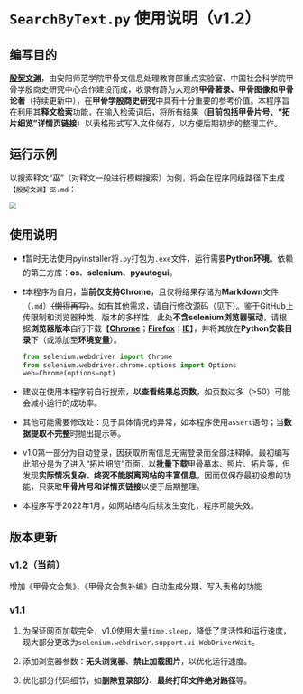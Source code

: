 # `SearchByText.py` 使用说明（v1.2）

## 编写目的

[**殷契文渊**](http://jgw.aynu.edu.cn/ajaxpage/home2.0/index.html)，由安阳师范学院甲骨文信息处理教育部重点实验室、中国社会科学院甲骨学殷商史研究中心合作建设而成，收录有蔚为大观的**甲骨著录、甲骨图像和甲骨论著**（持续更新中），在**甲骨学殷商史研究**中具有十分重要的参考价值。本程序旨在利用其**释文检索**功能，在输入检索词后，将所有结果（**目前包括甲骨片号、“拓片细览”详情页链接**）以表格形式写入文件储存，以方便后期初步的整理工作。

## 运行示例

以搜索释文“巫”（对释文一般进行模糊搜索）为例，将会在程序同级路径下生成`【殷契文渊】巫.md`：

<img src="https://raw.githubusercontent.com/zhituaner/picBed/master/SearchByText_Example.png" style="zoom:75%;" />

## 使用说明

- :heavy_exclamation_mark:暂时无法使用pyinstaller将`.py`打包为`.exe`文件，运行需要**Python环境**。依赖的第三方库：**os**、**selenium**、**pyautogui**。

- :heavy_exclamation_mark:本程序为自用，**当前仅支持Chrome**，且仅将结果存储为**Markdown**文件（`.md`）~~（懒得再写）~~。如有其他需求，请自行修改源码（见下）。鉴于GitHub上传限制和浏览器种类、版本的多样性，此处**不含selenium浏览器驱动**，请根据**浏览器版本**自行下载【[**Chrome**](http://chromedriver.storage.googleapis.com/index.html)；[**Firefox**](https://github.com/mozilla/geckodriver/releases/)；[**IE**](http://selenium-release.storage.googleapis.com/index.html)】，并将其放在**Python安装目录**下（或添加至**环境变量**）。

  ```python
  from selenium.webdriver import Chrome
  from selenium.webdriver.chrome.options import Options
  web=Chrome(options=opt)
  ```

- 建议在使用本程序前自行搜索，**以查看结果总页数**，如页数过多（>50）可能会减小运行的成功率。

- 其他可能需要修改处：见于具体情况的异常，如本程序使用`assert`语句；当**数据提取不完整**时抛出提示等。

- v1.0第一部分为自动登录，因获取所需信息无需登录而全部注释掉。最初编写此部分是为了进入“拓片细览”页面，以**批量下载**甲骨摹本、照片、拓片等，但发现**实际情况复杂、终究不能脱离网站的丰富信息**，因而仅保存最初设想的功能，只获取**甲骨片号和详情页链接**以便于后期整理。

- 本程序写于2022年1月，如网站结构后续发生变化，程序可能失效。

## 版本更新

### v1.2（当前）

增加《甲骨文合集》、《甲骨文合集补编》自动生成分期、写入表格的功能

### v1.1

1. 为保证网页加载完全，v1.0使用大量`time.sleep`，降低了灵活性和运行速度，现大部分更改为`selenium.webdriver.support.ui.WebDriverWait`。

2. 添加浏览器参数：**无头浏览器**、**禁止加载图片**，以优化运行速度。

3. 优化部分代码细节，如**删除登录部分**、**最终打印文件绝对路径**等。

